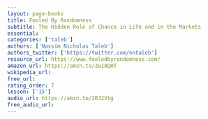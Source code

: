 ```yaml
---
layout: page-books
title: Fooled By Randomness
subtitle: The Hidden Role of Chance in Life and in the Markets
essential: 
categories: ['taleb']
authors: ['Nassim Nicholas Taleb']
authors_twitter: ['https://twitter.com/nntaleb']
resource_url: https://www.fooledbyrandomness.com/
amazon_url: https://amzn.to/2w18QHT
wikipedia_url: 
free_url: 
rating_order: 7
lesson: ['15']
audio_url: https://amzn.to/2R32Vtg
free_audio_url: 
---
```

